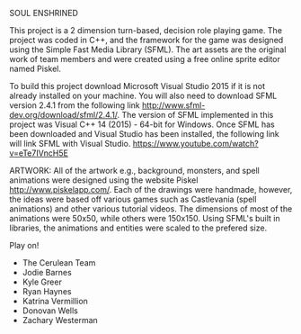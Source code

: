 SOUL ENSHRINED

This project is a 2 dimension turn-based, decision role playing game. The project was coded in C++, and the framework for the game was designed using the Simple Fast Media Library (SFML). The art assets are the original work of team members and were created using a free online sprite editor named Piskel.  

To build this project download Microsoft Visual Studio 2015 if it is not already installed on your machine. You will also need to download SFML version 2.4.1 from the following link http://www.sfml-dev.org/download/sfml/2.4.1/.
The version of SFML implemented in this project was Visual C++ 14 (2015) - 64-bit for Windows.
Once SFML has been downloaded and Visual Studio has been installed, the following link will link SFML with Visual Studio.
https://www.youtube.com/watch?v=eTe7IVncH5E

ARTWORK: All of the artwork e.g., background, monsters, and spell animations were designed using the website Piskel http://www.piskelapp.com/. Each of the drawings were handmade, however, the ideas were based off various games such as Castlevania (spell animations) and other various tutorial videos. The dimensions of most of the animations were 50x50, while others were 150x150. Using SFML's built in libraries, the animations and entities were scaled to the prefered size.

Play on!
- The Cerulean Team
- Jodie Barnes
- Kyle Greer
- Ryan Haynes
- Katrina Vermillion
- Donovan Wells
- Zachary Westerman
